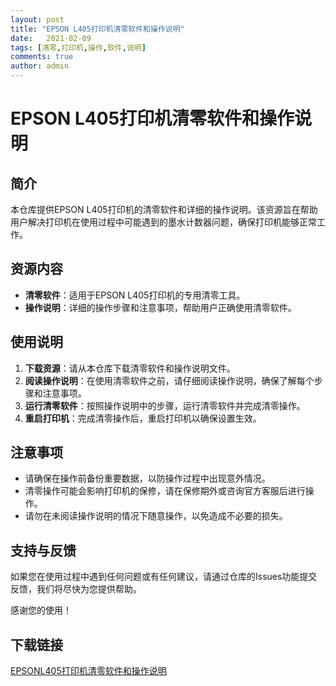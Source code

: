 ```yaml
---
layout: post
title: "EPSON L405打印机清零软件和操作说明"
date:   2021-02-09
tags: [清零,打印机,操作,软件,说明]
comments: true
author: admin
---
```

# EPSON L405打印机清零软件和操作说明

## 简介
本仓库提供EPSON L405打印机的清零软件和详细的操作说明。该资源旨在帮助用户解决打印机在使用过程中可能遇到的墨水计数器问题，确保打印机能够正常工作。

## 资源内容
- **清零软件**：适用于EPSON L405打印机的专用清零工具。
- **操作说明**：详细的操作步骤和注意事项，帮助用户正确使用清零软件。

## 使用说明
1. **下载资源**：请从本仓库下载清零软件和操作说明文件。
2. **阅读操作说明**：在使用清零软件之前，请仔细阅读操作说明，确保了解每个步骤和注意事项。
3. **运行清零软件**：按照操作说明中的步骤，运行清零软件并完成清零操作。
4. **重启打印机**：完成清零操作后，重启打印机以确保设置生效。

## 注意事项
- 请确保在操作前备份重要数据，以防操作过程中出现意外情况。
- 清零操作可能会影响打印机的保修，请在保修期外或咨询官方客服后进行操作。
- 请勿在未阅读操作说明的情况下随意操作，以免造成不必要的损失。

## 支持与反馈
如果您在使用过程中遇到任何问题或有任何建议，请通过仓库的Issues功能提交反馈，我们将尽快为您提供帮助。

感谢您的使用！

## 下载链接

[EPSONL405打印机清零软件和操作说明](https://pan.quark.cn/s/502c5b645c07)